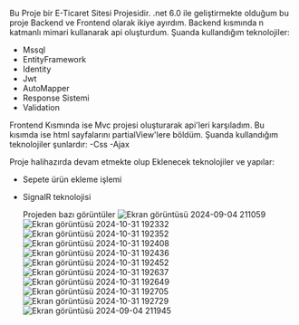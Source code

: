 Bu Proje bir E-Ticaret Sitesi Projesidir.
.net 6.0 ile geliştirmekte olduğum bu proje Backend ve Frontend olarak ikiye ayırdım.
Backend kısmında n katmanlı mimari kullanarak api oluşturdum.
Şuanda kullandığım teknolojiler:
  - Mssql
  - EntityFramework
  - Identity
  - Jwt
  - AutoMapper
  - Response Sistemi
  - Validation

Frontend Kısmında ise Mvc projesi oluşturarak api'leri karşıladım.
Bu kısımda ise html sayfalarını partialView'lere böldüm.
Şuanda kullandığım teknolojiler şunlardır:
  -Css
  -Ajax

Proje halihazırda devam etmekte olup Eklenecek teknolojiler ve yapılar:
  - Sepete ürün ekleme işlemi
  - SignalR teknolojisi

    Projeden bazı görüntüler
    ![Ekran görüntüsü 2024-09-04 211059](https://github.com/user-attachments/assets/db7f1be5-89f8-4922-aab8-eb442cf7b006)
![Ekran görüntüsü 2024-10-31 192332](https://github.com/user-attachments/assets/8f33234f-8090-47ab-b0dc-cd6082e6b3d2)
![Ekran görüntüsü 2024-10-31 192352](https://github.com/user-attachments/assets/6d127904-9db5-4954-ab6d-2e0805801de4)
![Ekran görüntüsü 2024-10-31 192408](https://github.com/user-attachments/assets/5557342d-28c6-46e3-9294-73b100886bef)
![Ekran görüntüsü 2024-10-31 192436](https://github.com/user-attachments/assets/f212b48d-c396-4439-8eee-222a989f6bfc)
![Ekran görüntüsü 2024-10-31 192452](https://github.com/user-attachments/assets/b77d2319-5df6-4a82-9e12-235d4be257b8)
![Ekran görüntüsü 2024-10-31 192637](https://github.com/user-attachments/assets/d0fdc3f4-99c5-4d1e-b166-fc24d591c82f)
![Ekran görüntüsü 2024-10-31 192649](https://github.com/user-attachments/assets/a1731313-061a-4760-a892-2ed4232f3cbd)
![Ekran görüntüsü 2024-10-31 192705](https://github.com/user-attachments/assets/40850f8e-c788-4483-adc3-2f7df3f7face)
![Ekran görüntüsü 2024-10-31 192729](https://github.com/user-attachments/assets/e125b47a-6030-4499-94e6-ed788cb4456e)
![Ekran görüntüsü 2024-09-04 211945](https://github.com/user-attachments/assets/960d413d-e231-46c8-8299-ba33b272ed2f)
